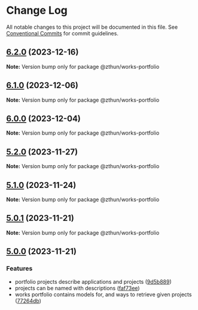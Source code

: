 # Change Log

All notable changes to this project will be documented in this file.
See [Conventional Commits](https://conventionalcommits.org) for commit guidelines.

## [6.2.0](https://github.com/zthun/helpful/compare/v6.1.0...v6.2.0) (2023-12-16)

**Note:** Version bump only for package @zthun/works-portfolio





## [6.1.0](https://github.com/zthun/helpful/compare/v6.0.0...v6.1.0) (2023-12-06)

**Note:** Version bump only for package @zthun/works-portfolio





## [6.0.0](https://github.com/zthun/helpful/compare/v5.4.0...v6.0.0) (2023-12-04)

**Note:** Version bump only for package @zthun/works-portfolio





## [5.2.0](https://github.com/zthun/helpful/compare/v5.1.0...v5.2.0) (2023-11-27)

**Note:** Version bump only for package @zthun/works-portfolio





## [5.1.0](https://github.com/zthun/helpful/compare/v5.0.1...v5.1.0) (2023-11-24)

**Note:** Version bump only for package @zthun/works-portfolio





## [5.0.1](https://github.com/zthun/helpful/compare/v5.0.0...v5.0.1) (2023-11-21)

**Note:** Version bump only for package @zthun/works-portfolio





## [5.0.0](https://github.com/zthun/helpful/compare/v4.0.0...v5.0.0) (2023-11-21)


### Features

* portfolio projects describe applications and projects ([9d5b889](https://github.com/zthun/helpful/commit/9d5b88943428da5dee2842bd471fa14c3a7df6a5))
* projects can be named with descriptions ([faf73ee](https://github.com/zthun/helpful/commit/faf73eee715ac9258f08ebdbc73afc90d523726f))
* works portfolio contains models for, and ways to retrieve given projects ([77264db](https://github.com/zthun/helpful/commit/77264db2a1c2ee31b0c2d752b0b558bb919f70c9))
